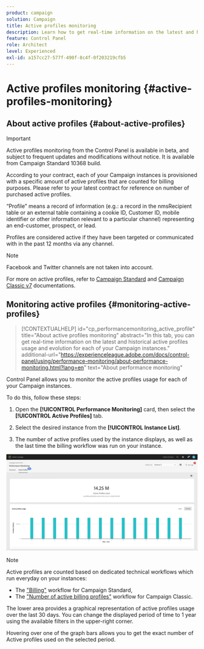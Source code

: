 ```yaml
---
product: campaign
solution: Campaign 
title: Active profiles monitoring
description: Learn how to get real-time information on the latest and historical Active Profiles usage and evolution for each of your Campaign instances.
feature: Control Panel
role: Architect
level: Experienced
exl-id: a157cc27-577f-490f-8c4f-0f203219cfb5
---
```

# Active profiles monitoring {#active-profiles-monitoring}

## About active profiles {#about-active-profiles}

>[!IMPORTANT]
>
>Active profiles monitoring from the Control Panel is available in beta, and subject to frequent updates and modifications without notice. It is available from Campaign Standard 10368 build.

According to your contract, each of your Campaign instances is provisioned with a specific amount of active profiles that are counted for billing purposes. Please refer to your latest contract for reference on number of purchased active profiles.

“Profile” means a record of information (e.g.: a record in the nmsRecipient table or an external table containing a cookie ID, Customer ID, mobile identifier or other information relevant to a particular channel) representing an end-customer, prospect, or lead.

Profiles are considered active if they have been targeted or communicated with in the past 12 months via any channel.

>[!NOTE]
>
>Facebook and Twitter channels are not taken into account.

For more on active profiles, refer to [Campaign Standard](https://https://experienceleague.adobe.com/docs/campaign-standard/using/profiles-and-audiences/managing-profiles/active-profiles.html) and [Campaign Classic v7](https://https://experienceleague.adobe.com/docs/campaign-classic/using/getting-started/profile-management/about-profiles.html#active-profiles) documentations.

## Monitoring active profiles {#monitoring-active-profiles}

>[!CONTEXTUALHELP]
>id="cp_performancemonitoring_active_profile"
>title="About active profiles monitoring"
>abstract="In this tab, you can get real-time information on the latest and historical active profiles usage and evolution for each of your Campaign instances."
>additional-url="https://experienceleague.adobe.com/docs/control-panel/using/performance-monitoring/about-performance-monitoring.html?lang=en" text="About performance monitoring"

Control Panel allows you to monitor the active profiles usage for each of your Campaign instances.

To do this, follow these steps:

1. Open the **[!UICONTROL Performance Monitoring]** card, then select the **[!UICONTROL Active Profiles]** tab.

1. Select the desired instance from the **[!UICONTROL Instance List]**.

1. The number of active profiles used by the instance displays, as well as the last time the billing workflow was run on your instance.

![](assets/active-profiles-graph.png)

>[!NOTE]
>
>Active profiles are counted based on dedicated technical workflows which run everyday on your instances:
>
>* The ["Billing"](https://experienceleague.adobe.com/docs/campaign-standard/using/administrating/application-settings/technical-workflows.html?lang=en) workflow for Campaign Standard,
>* The ["Number of active billing profiles"](https://experienceleague.adobe.com/docs/campaign-classic/using/automating-with-workflows/advanced-management/about-technical-workflows.html) workflow for Campaign Classic.

The lower area provides a graphical representation of active profiles usage over the last 30 days. You can change the displayed period of time to 1 year using the available filters in the upper-right corner.

Hovering over one of the graph bars allows you to get the exact number of Active profiles used on the selected period.
